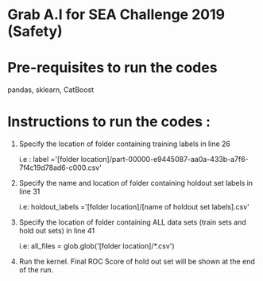 # Grab A.I for SEA Challenge 2019 (Safety)

# Pre-requisites to run the codes

pandas, sklearn, CatBoost

# Instructions to run the codes :

1) Specify the location of folder containing training labels in line 26
   
   i.e : label ='[folder location]/part-00000-e9445087-aa0a-433b-a7f6-7f4c19d78ad6-c000.csv'
   
2) Specify the name and location of folder containing holdout set labels in line 31
  
   i.e: holdout_labels ='[folder location]/[name of holdout set labels].csv'
   
3) Specify the location of folder containing ALL data sets (train sets and hold out sets) in line 41
  
   i.e: all_files = glob.glob('[folder location]/*.csv')
   
4) Run the kernel. Final ROC Score of hold out set will be shown at the end of the run.
   
   
